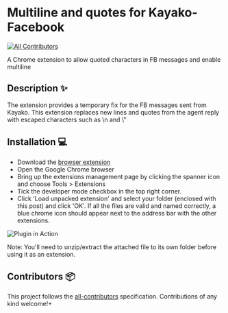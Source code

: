 # Multiline and quotes for Kayako-Facebook

[![All Contributors](https://img.shields.io/badge/all_contributors-1-orange.svg?style=flat-square)](#contributors-)

A Chrome extension to allow quoted characters in FB messages and enable multiline

## Description ✨

The extension provides a temporary fix for the FB messages sent from Kayako. This extension replaces new lines and quotes from the agent reply with escaped characters such as \\n and \\"

## Installation 💻

- Download the [browser extension](https://github.com/amaninders/Client-side-fix-for-Kayako-Facebook-integration/archive/main.zip)
- Open the Google Chrome browser
- Bring up the extensions management page by clicking the spanner icon and choose Tools > Extensions
- Tick the developer mode checkbox in the top right corner.
- Click 'Load unpacked extension' and select your folder (enclosed with this post) and click 'OK'. If all the files are valid and named correctly, a blue chrome icon should appear next to the address bar with the other extensions. 

![Plugin in Action](https://i.imgur.com/bdQjZpv.gif)

Note: You'll need to unzip/extract the attached file to its own folder before using it as an extension.

## Contributors 📦

This project follows the [all-contributors](https://github.com/all-contributors/all-contributors) specification. Contributions of any kind welcome!+
